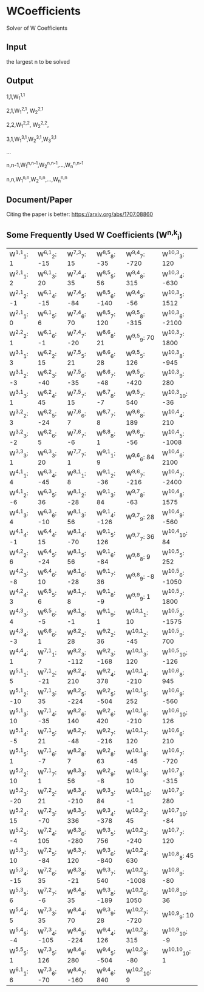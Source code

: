 # WCoefficients
Solver of W Coefficients

## Input
the largest n to be solved

## Output
1,1,W<sub>1</sub><sup>1,1</sup>

2,1,W<sub>1</sub><sup>2,1</sup>, W<sub>2</sub><sup>2,1</sup>

2,2,W<sub>1</sub><sup>2,2</sup>, W<sub>2</sub><sup>2,2</sup>, 

3,1,W<sub>1</sub><sup>3,1</sup>,W<sub>2</sub><sup>3,1</sup>,W<sub>3</sub><sup>3,1</sup>

...

n,n-1,W<sub>1</sub><sup>n,n-1</sup>,W<sub>2</sub><sup>n,n-1</sup>,...,W<sub>n</sub><sup>n,n-1</sup>

n,n,W<sub>1</sub><sup>n,n</sup>,W<sub>2</sub><sup>n,n</sup>,...,W<sub>n</sub><sup>n,n</sup>
## Document/Paper
Citing the paper is better:
https://arxiv.org/abs/1707.08860

## Some Frequently Used W Coefficients (W<sup>n,k</sup><sub>i</sub>)
<TABLE>
<tr><td>W<sup>1,1</sup><sub>1</sub>: 1	</td><td>W<sup>6,1</sup><sub>2</sub>: -15	</td><td>W<sup>7,3</sup><sub>7</sub>: 15	</td><td>W<sup>8,5</sup><sub>8</sub>: -35	</td><td>W<sup>9,4</sup><sub>7</sub>: -720	</td><td>W<sup>10,3</sup><sub>3</sub>: 120	</td></tr>
<tr><td>W<sup>2,1</sup><sub>1</sub>: 2	</td><td>W<sup>6,1</sup><sub>3</sub>: 20	</td><td>W<sup>7,4</sup><sub>4</sub>: 35	</td><td>W<sup>8,5</sup><sub>5</sub>: 56	</td><td>W<sup>9,4</sup><sub>8</sub>: 315	</td><td>W<sup>10,3</sup><sub>4</sub>: -630	</td></tr>
<tr><td>W<sup>2,1</sup><sub>2</sub>: -1	</td><td>W<sup>6,1</sup><sub>4</sub>: -15	</td><td>W<sup>7,4</sup><sub>5</sub>: -84	</td><td>W<sup>8,5</sup><sub>6</sub>: -140	</td><td>W<sup>9,4</sup><sub>9</sub>: -56	</td><td>W<sup>10,3</sup><sub>5</sub>: 1512	</td></tr>
<tr><td>W<sup>2,1</sup><sub>1</sub>: 0	</td><td>W<sup>6,1</sup><sub>5</sub>: 6	</td><td>W<sup>7,4</sup><sub>6</sub>: 70	</td><td>W<sup>8,5</sup><sub>7</sub>: 120	</td><td>W<sup>9,5</sup><sub>8</sub>: -315	</td><td>W<sup>10,3</sup><sub>6</sub>: -2100	</td></tr>
<tr><td>W<sup>2,2</sup><sub>2</sub>: 1	</td><td>W<sup>6,1</sup><sub>6</sub>: -1	</td><td>W<sup>7,4</sup><sub>7</sub>: -20	</td><td>W<sup>8,6</sup><sub>8</sub>: 21	</td><td>W<sup>9,5</sup><sub>9</sub>: 70	</td><td>W<sup>10,3</sup><sub>7</sub>: 1800	</td></tr>
<tr><td>W<sup>3,1</sup><sub>1</sub>: 3	</td><td>W<sup>6,2</sup><sub>2</sub>: 15	</td><td>W<sup>7,5</sup><sub>5</sub>: 21	</td><td>W<sup>8,6</sup><sub>6</sub>: 28	</td><td>W<sup>9,5</sup><sub>5</sub>: 126	</td><td>W<sup>10,3</sup><sub>8</sub>: -945	</td></tr>
<tr><td>W<sup>3,1</sup><sub>2</sub>: -3	</td><td>W<sup>6,2</sup><sub>3</sub>: -40	</td><td>W<sup>7,5</sup><sub>6</sub>: -35	</td><td>W<sup>8,6</sup><sub>7</sub>: -48	</td><td>W<sup>9,5</sup><sub>6</sub>: -420	</td><td>W<sup>10,3</sup><sub>9</sub>: 280	</td></tr>
<tr><td>W<sup>3,1</sup><sub>3</sub>: 1	</td><td>W<sup>6,2</sup><sub>4</sub>: 45	</td><td>W<sup>7,5</sup><sub>7</sub>: 15	</td><td>W<sup>8,7</sup><sub>8</sub>: -7	</td><td>W<sup>9,5</sup><sub>7</sub>: 540	</td><td>W<sup>10,3</sup><sub>10</sub>: -36	</td></tr>
<tr><td>W<sup>3,2</sup><sub>2</sub>: 3	</td><td>W<sup>6,2</sup><sub>5</sub>: -24	</td><td>W<sup>7,6</sup><sub>6</sub>: 7	</td><td>W<sup>8,7</sup><sub>7</sub>: 8	</td><td>W<sup>9,6</sup><sub>8</sub>: 189	</td><td>W<sup>10,4</sup><sub>4</sub>: 210	</td></tr>
<tr><td>W<sup>3,2</sup><sub>3</sub>: -2	</td><td>W<sup>6,2</sup><sub>6</sub>: 5	</td><td>W<sup>7,6</sup><sub>7</sub>: -6	</td><td>W<sup>8,8</sup><sub>8</sub>: 1	</td><td>W<sup>9,6</sup><sub>9</sub>: -56	</td><td>W<sup>10,4</sup><sub>5</sub>: -1008	</td></tr>
<tr><td>W<sup>3,3</sup><sub>3</sub>: 1	</td><td>W<sup>6,3</sup><sub>3</sub>: 20	</td><td>W<sup>7,7</sup><sub>7</sub>: 1	</td><td>W<sup>9,1</sup><sub>1</sub>: 9	</td><td>W<sup>9,6</sup><sub>6</sub>: 84	</td><td>W<sup>10,4</sup><sub>6</sub>: 2100	</td></tr>
<tr><td>W<sup>4,1</sup><sub>1</sub>: 4	</td><td>W<sup>6,3</sup><sub>4</sub>: -45	</td><td>W<sup>8,1</sup><sub>1</sub>: 8	</td><td>W<sup>9,1</sup><sub>2</sub>: -36	</td><td>W<sup>9,6</sup><sub>7</sub>: -216	</td><td>W<sup>10,4</sup><sub>7</sub>: -2400	</td></tr>
<tr><td>W<sup>4,1</sup><sub>2</sub>: -6	</td><td>W<sup>6,3</sup><sub>5</sub>: 36	</td><td>W<sup>8,1</sup><sub>2</sub>: -28	</td><td>W<sup>9,1</sup><sub>3</sub>: 84	</td><td>W<sup>9,7</sup><sub>8</sub>: -63	</td><td>W<sup>10,4</sup><sub>8</sub>: 1575	</td></tr>
<tr><td>W<sup>4,1</sup><sub>3</sub>: 4	</td><td>W<sup>6,3</sup><sub>6</sub>: -10	</td><td>W<sup>8,1</sup><sub>3</sub>: 56	</td><td>W<sup>9,1</sup><sub>4</sub>: -126	</td><td>W<sup>9,7</sup><sub>9</sub>: 28	</td><td>W<sup>10,4</sup><sub>9</sub>: -560	</td></tr>
<tr><td>W<sup>4,1</sup><sub>4</sub>: -1	</td><td>W<sup>6,4</sup><sub>4</sub>: 15	</td><td>W<sup>8,1</sup><sub>4</sub>: -70	</td><td>W<sup>9,1</sup><sub>5</sub>: 126	</td><td>W<sup>9,7</sup><sub>7</sub>: 36	</td><td>W<sup>10,4</sup><sub>10</sub>: 84	</td></tr>
<tr><td>W<sup>4,2</sup><sub>2</sub>: 6	</td><td>W<sup>6,4</sup><sub>5</sub>: -24	</td><td>W<sup>8,1</sup><sub>5</sub>: 56	</td><td>W<sup>9,1</sup><sub>6</sub>: -84	</td><td>W<sup>9,8</sup><sub>8</sub>: 9	</td><td>W<sup>10,5</sup><sub>5</sub>: 252	</td></tr>
<tr><td>W<sup>4,2</sup><sub>3</sub>: -8	</td><td>W<sup>6,4</sup><sub>6</sub>: 10	</td><td>W<sup>8,1</sup><sub>6</sub>: -28	</td><td>W<sup>9,1</sup><sub>7</sub>: 36	</td><td>W<sup>9,8</sup><sub>9</sub>: -8	</td><td>W<sup>10,5</sup><sub>6</sub>: -1050	</td></tr>
<tr><td>W<sup>4,2</sup><sub>4</sub>: 3	</td><td>W<sup>6,5</sup><sub>5</sub>: 6	</td><td>W<sup>8,1</sup><sub>7</sub>: 8	</td><td>W<sup>9,1</sup><sub>8</sub>: -9	</td><td>W<sup>9,9</sup><sub>9</sub>: 1	</td><td>W<sup>10,5</sup><sub>7</sub>: 1800	</td></tr>
<tr><td>W<sup>4,3</sup><sub>3</sub>: 4	</td><td>W<sup>6,5</sup><sub>6</sub>: -5	</td><td>W<sup>8,1</sup><sub>8</sub>: -1	</td><td>W<sup>9,1</sup><sub>9</sub>: 1	</td><td>W<sup>10,1</sup><sub>1</sub>: 10	</td><td>W<sup>10,5</sup><sub>8</sub>: -1575	</td></tr>
<tr><td>W<sup>4,3</sup><sub>4</sub>: -3	</td><td>W<sup>6,6</sup><sub>6</sub>: 1	</td><td>W<sup>8,2</sup><sub>2</sub>: 28	</td><td>W<sup>9,2</sup><sub>2</sub>: 36	</td><td>W<sup>10,1</sup><sub>2</sub>: -45	</td><td>W<sup>10,5</sup><sub>9</sub>: 700	</td></tr>
<tr><td>W<sup>4,4</sup><sub>4</sub>: 1	</td><td>W<sup>7,1</sup><sub>1</sub>: 7	</td><td>W<sup>8,2</sup><sub>3</sub>: -112	</td><td>W<sup>9,2</sup><sub>3</sub>: -168	</td><td>W<sup>10,1</sup><sub>3</sub>: 120	</td><td>W<sup>10,5</sup><sub>10</sub>: -126	</td></tr>
<tr><td>W<sup>5,1</sup><sub>1</sub>: 5	</td><td>W<sup>7,1</sup><sub>2</sub>: -21	</td><td>W<sup>8,2</sup><sub>4</sub>: 210	</td><td>W<sup>9,2</sup><sub>4</sub>: 378	</td><td>W<sup>10,1</sup><sub>4</sub>: -210	</td><td>W<sup>10,6</sup><sub>8</sub>: 945	</td></tr>
<tr><td>W<sup>5,1</sup><sub>2</sub>: -10	</td><td>W<sup>7,1</sup><sub>3</sub>: 35	</td><td>W<sup>8,2</sup><sub>5</sub>: -224	</td><td>W<sup>9,2</sup><sub>5</sub>: -504	</td><td>W<sup>10,1</sup><sub>5</sub>: 252	</td><td>W<sup>10,6</sup><sub>9</sub>: -560	</td></tr>
<tr><td>W<sup>5,1</sup><sub>3</sub>: 10	</td><td>W<sup>7,1</sup><sub>4</sub>: -35	</td><td>W<sup>8,2</sup><sub>6</sub>: 140	</td><td>W<sup>9,2</sup><sub>6</sub>: 420	</td><td>W<sup>10,1</sup><sub>6</sub>: -210	</td><td>W<sup>10,6</sup><sub>10</sub>: 126	</td></tr>
<tr><td>W<sup>5,1</sup><sub>4</sub>: -5	</td><td>W<sup>7,1</sup><sub>5</sub>: 21	</td><td>W<sup>8,2</sup><sub>7</sub>: -48	</td><td>W<sup>9,2</sup><sub>7</sub>: -216	</td><td>W<sup>10,1</sup><sub>7</sub>: 120	</td><td>W<sup>10,6</sup><sub>6</sub>: 210	</td></tr>
<tr><td>W<sup>5,1</sup><sub>5</sub>: 1	</td><td>W<sup>7,1</sup><sub>6</sub>: -7	</td><td>W<sup>8,2</sup><sub>8</sub>: 7	</td><td>W<sup>9,2</sup><sub>8</sub>: 63	</td><td>W<sup>10,1</sup><sub>8</sub>: -45	</td><td>W<sup>10,6</sup><sub>7</sub>: -720	</td></tr>
<tr><td>W<sup>5,2</sup><sub>2</sub>: 10	</td><td>W<sup>7,1</sup><sub>7</sub>: 1	</td><td>W<sup>8,3</sup><sub>3</sub>: 56	</td><td>W<sup>9,2</sup><sub>9</sub>: -8	</td><td>W<sup>10,1</sup><sub>9</sub>: 10	</td><td>W<sup>10,7</sup><sub>8</sub>: -315	</td></tr>
<tr><td>W<sup>5,2</sup><sub>3</sub>: -20	</td><td>W<sup>7,2</sup><sub>2</sub>: 21	</td><td>W<sup>8,3</sup><sub>4</sub>: -210	</td><td>W<sup>9,3</sup><sub>3</sub>: 84	</td><td>W<sup>10,1</sup><sub>10</sub>: -1	</td><td>W<sup>10,7</sup><sub>9</sub>: 280	</td></tr>
<tr><td>W<sup>5,2</sup><sub>4</sub>: 15	</td><td>W<sup>7,2</sup><sub>3</sub>: -70	</td><td>W<sup>8,3</sup><sub>5</sub>: 336	</td><td>W<sup>9,3</sup><sub>4</sub>: -378	</td><td>W<sup>10,2</sup><sub>2</sub>: 45	</td><td>W<sup>10,7</sup><sub>10</sub>: -84	</td></tr>
<tr><td>W<sup>5,2</sup><sub>5</sub>: -4	</td><td>W<sup>7,2</sup><sub>4</sub>: 105	</td><td>W<sup>8,3</sup><sub>6</sub>: -280	</td><td>W<sup>9,3</sup><sub>5</sub>: 756	</td><td>W<sup>10,2</sup><sub>3</sub>: -240	</td><td>W<sup>10,7</sup><sub>7</sub>: 120	</td></tr>
<tr><td>W<sup>5,3</sup><sub>3</sub>: 10	</td><td>W<sup>7,2</sup><sub>5</sub>: -84	</td><td>W<sup>8,3</sup><sub>7</sub>: 120	</td><td>W<sup>9,3</sup><sub>6</sub>: -840	</td><td>W<sup>10,2</sup><sub>4</sub>: 630	</td><td>W<sup>10,8</sup><sub>8</sub>: 45	</td></tr>
<tr><td>W<sup>5,3</sup><sub>4</sub>: -15	</td><td>W<sup>7,2</sup><sub>6</sub>: 35	</td><td>W<sup>8,3</sup><sub>8</sub>: -21	</td><td>W<sup>9,3</sup><sub>7</sub>: 540	</td><td>W<sup>10,2</sup><sub>5</sub>: -1008	</td><td>W<sup>10,8</sup><sub>9</sub>: -80	</td></tr>
<tr><td>W<sup>5,3</sup><sub>5</sub>: 6	</td><td>W<sup>7,2</sup><sub>7</sub>: -6	</td><td>W<sup>8,4</sup><sub>8</sub>: 35	</td><td>W<sup>9,3</sup><sub>8</sub>: -189	</td><td>W<sup>10,2</sup><sub>6</sub>: 1050	</td><td>W<sup>10,8</sup><sub>10</sub>: 36	</td></tr>
<tr><td>W<sup>5,4</sup><sub>4</sub>: 5	</td><td>W<sup>7,3</sup><sub>3</sub>: 35	</td><td>W<sup>8,4</sup><sub>4</sub>: 70	</td><td>W<sup>9,3</sup><sub>9</sub>: 28	</td><td>W<sup>10,2</sup><sub>7</sub>: -720	</td><td>W<sup>10,9</sup><sub>9</sub>: 10	</td></tr>
<tr><td>W<sup>5,4</sup><sub>5</sub>: -4	</td><td>W<sup>7,3</sup><sub>4</sub>: -105	</td><td>W<sup>8,4</sup><sub>5</sub>: -224	</td><td>W<sup>9,4</sup><sub>4</sub>: 126	</td><td>W<sup>10,2</sup><sub>8</sub>: 315	</td><td>W<sup>10,9</sup><sub>10</sub>: -9	</td></tr>
<tr><td>W<sup>5,5</sup><sub>5</sub>: 1	</td><td>W<sup>7,3</sup><sub>5</sub>: 126	</td><td>W<sup>8,4</sup><sub>6</sub>: 280	</td><td>W<sup>9,4</sup><sub>5</sub>: -504	</td><td>W<sup>10,2</sup><sub>9</sub>: -80	</td><td>W<sup>10,10</sup><sub>10</sub>: 1	</td></tr>
<tr><td>W<sup>6,1</sup><sub>1</sub>: 6	</td><td>W<sup>7,3</sup><sub>6</sub>: -70	</td><td>W<sup>8,4</sup><sub>7</sub>: -160	</td><td>W<sup>9,4</sup><sub>6</sub>: 840	</td><td>W<sup>10,2</sup><sub>10</sub>: 9	</td><td></td></tr>
</TABLE>
